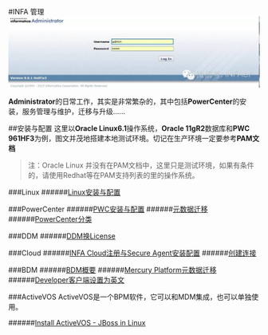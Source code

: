 #INFA 管理
![Administrator](Administrator.jpg)

**Administrator**的日常工作，其实是非常繁杂的，其中包括**PowerCenter**的安装，服务管理与维护，迁移与升级......

##安装与配置
这里以**Oracle Linux6.1**操作系统，**Oracle 11gR2**数据库和**PWC 961HF3**为例，图文并茂地搭建本地测试环境。切记在生产环境一定要参考**PAM文档**

> 注：Oracle Linux 并没有在PAM文档中，这里只是测试环境，如果有条件的，请使用Redhat等在PAM支持列表的里的操作系统。

###Linux
######[Linux安装与配置](LINUX/README.md)

###PowerCenter
######[PWC安装与配置](PWC/README.md)
######[元数据迁移](PWC/MigrationA.md)
######[PowerCenter分类](PWC/PWCTypes.md)

###DDM
######[DDM换License](DDM/ChangeLicense.md)

###Cloud
######[INFA Cloud注册与Secure Agent安装配置](CLOUD/README.md)
######[创建连接](CLOUD/Connection.md)

###BDM
######[BDM概要](BDM/README.md)
######[Mercury Platform元数据迁移](BDM/DeploymentIssues.md)
######[Developer客户端设置为英文](BDM/Developer_Language_EN.md)

###ActiveVOS
ActiveVOS是一个BPM软件，它可以和MDM集成，也可以单独使用。

######[Install ActiveVOS - JBoss in Linux](MDM/ActiveVOS_JBoss_Linux_Installation.md)
